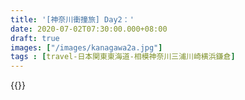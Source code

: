 ```yaml
---
title: '[神奈川衝撞旅] Day2：'
date: 2020-07-02T07:30:00.000+08:00
draft: true
images: ["/images/kanagawa2a.jpg"]
tags : [travel-日本関東東海道-相模神奈川三浦川崎横浜鎌倉]
---
```





{{<kanagawa>}}
